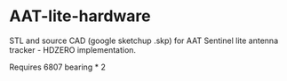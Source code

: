 # AAT-lite-hardware
STL and source CAD (google sketchup .skp) for AAT Sentinel lite antenna tracker - HDZERO implementation.

Requires 6807 bearing * 2
